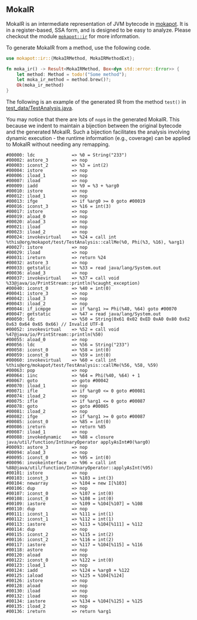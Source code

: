## MokaIR

MokaIR is an intermediate representation of JVM bytecode in [mokapot](https://github.com/henryhchchc/mokapot).
It is in a register-based, SSA form, and is designed to be easy to analyze.
Please checkout the module [`mokapot::ir`](https://docs.rs/mokapot/latest/mokapot/ir/index.html) for more information.

To generate MokaIR from a method, use the following code.

```rust
use mokapot::ir::{MokaIRMethod, MokaIRMethodExt};

fn moka_ir() -> Result<MokaIRMethod, Box<dyn std::error::Error>> {
    let method: Method = todo!("Some method");
    let moka_ir_method = method.brew()?;
    Ok(moka_ir_method)
}
```

The following is an example of the generated IR from the method `test()` in [test_data/TestAnalysis.java](test_data/TestAnalysis.java).

You may notice that there are lots of `nop`s in the generated MokaIR.
This because we indent to maintain a bijection between the original bytecode and the generated MokaIR.
Such a bijection facilitates the analysis involving dynamic execution - the runtime information (e.g., coverage) can be applied to MokaIR without needing any remapping.

```
#00000: ldc              => %0 = String("233")
#00002: astore_3         => nop
#00003: iconst_2         => %3 = int(2)
#00004: istore           => nop
#00006: iload_1          => nop
#00007: iload            => nop
#00009: iadd             => %9 = %3 + %arg0
#00010: istore           => nop
#00012: iload_1          => nop
#00013: ifge             => if %arg0 >= 0 goto #00019
#00016: iconst_3         => %16 = int(3)
#00017: istore           => nop
#00019: aload_0          => nop
#00020: aload_3          => nop
#00021: iload            => nop
#00023: iload_2          => nop
#00024: invokevirtual    => %24 = call int %this@org/mokapot/test/TestAnalysis::callMe(%0, Phi(%3, %16), %arg1)
#00027: istore           => nop
#00029: iload            => nop
#00031: ireturn          => return %24
#00032: astore_3         => nop
#00033: getstatic        => %33 = read java/lang/System.out
#00036: aload_3          => nop
#00037: invokevirtual    => %37 = call void %33@java/io/PrintStream::println(%caught_exception)
#00040: iconst_0         => %40 = int(0)
#00041: istore_3         => nop
#00042: iload_3          => nop
#00043: iload_2          => nop
#00044: if_icmpge        => if %arg1 >= Phi(%40, %64) goto #00070
#00047: getstatic        => %47 = read java/lang/System.out
#00050: ldc              => %50 = String(0x61 0x02 0xED 0xA0 0x80 0x62 0x63 0x64 0x65 0x66) // Invalid UTF-8
#00052: invokevirtual    => %52 = call void %47@java/io/PrintStream::println(%50)
#00055: aload_0          => nop
#00056: ldc              => %56 = String("233")
#00058: iconst_0         => %58 = int(0)
#00059: iconst_0         => %59 = int(0)
#00060: invokevirtual    => %60 = call int %this@org/mokapot/test/TestAnalysis::callMe(%56, %58, %59)
#00063: pop              => nop
#00064: iinc             => %64 = Phi(%40, %64) + 1
#00067: goto             => goto #00042
#00070: iload_1          => nop
#00071: ifle             => if %arg0 <= 0 goto #00081
#00074: iload_2          => nop
#00075: ifle             => if %arg1 <= 0 goto #00087
#00078: goto             => goto #00085
#00081: iload_2          => nop
#00082: ifge             => if %arg1 >= 0 goto #00087
#00085: iconst_0         => %85 = int(0)
#00086: ireturn          => return %85
#00087: iload_1          => nop
#00088: invokedynamic    => %88 = closure java/util/function/IntUnaryOperator applyAsInt#0(%arg0)
#00093: astore_3         => nop
#00094: aload_3          => nop
#00095: iconst_0         => %95 = int(0)
#00096: invokeinterface  => %96 = call int %88@java/util/function/IntUnaryOperator::applyAsInt(%95)
#00101: istore           => nop
#00103: iconst_3         => %103 = int(3)
#00104: newarray         => %104 = new I[%103]
#00106: dup              => nop
#00107: iconst_0         => %107 = int(0)
#00108: iconst_0         => %108 = int(0)
#00109: iastore          => %109 = %104[%107] = %108
#00110: dup              => nop
#00111: iconst_1         => %111 = int(1)
#00112: iconst_1         => %112 = int(1)
#00113: iastore          => %113 = %104[%111] = %112
#00114: dup              => nop
#00115: iconst_2         => %115 = int(2)
#00116: iconst_2         => %116 = int(2)
#00117: iastore          => %117 = %104[%115] = %116
#00118: astore           => nop
#00120: aload            => nop
#00122: iconst_0         => %122 = int(0)
#00123: iload_1          => nop
#00124: iadd             => %124 = %arg0 + %122
#00125: iaload           => %125 = %104[%124]
#00126: istore           => nop
#00128: aload            => nop
#00130: iload            => nop
#00132: iload            => nop
#00134: iastore          => %134 = %104[%125] = %125
#00135: iload_2          => nop
#00136: ireturn          => return %arg1
```
